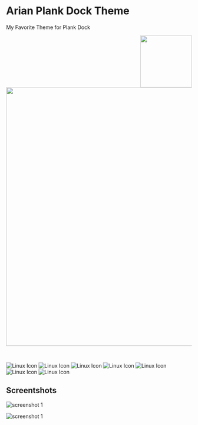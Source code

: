 # Arian Plank Dock Theme
My Favorite Theme for Plank Dock


<a href="https://www.pling.com/p/1911700/"><img align="right"
    src="https://www.pling.com/stores/media/store_pling/pling-logo.png"
    width='140"' /></a>
    

<a style="display: block" href="https://www.pling.com/p/1911700/"><img
    src="https://github.com/aryanhosseini/arian-plank-theme/blob/main/screenshots/screenshot-1.png"
    width='700"' /></a>

<br>

![Linux Icon](https://img.shields.io/badge/Linux-FCC624?style=for-the-badge&logo=linux&logoColor=black) 
![Linux Icon](https://img.shields.io/badge/Arch_Linux-1793D1?style=for-the-badge&logo=arch-linux&logoColor=white)
![Linux Icon](https://img.shields.io/badge/manjaro-35BF5C?style=for-the-badge&logo=manjaro&logoColor=white) 
![Linux Icon](https://img.shields.io/badge/Debian-A81D33?style=for-the-badge&logo=debian&logoColor=white) 
![Linux Icon](https://img.shields.io/badge/Fedora-294172?style=for-the-badge&logo=fedora&logoColor=white) 
![Linux Icon](https://img.shields.io/badge/Ubuntu-E95420?style=for-the-badge&logo=ubuntu&logoColor=white)
![Linux Icon](https://img.shields.io/badge/Cent%20OS-262577?style=for-the-badge&logo=CentOS&logoColor=white)

## Screentshots


![screenshot 1](https://github.com/aryanhosseini/arian-plank-theme/blob/main/screenshots/screenshot-2.png)

![screenshot 1](https://github.com/aryanhosseini/arian-plank-theme/blob/main/screenshots/screenshot-3.png)

